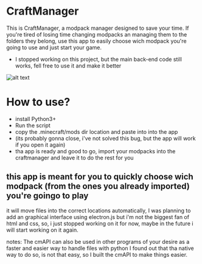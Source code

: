 # CraftManager
This is CraftManager, a modpack manager designed to save your time.
If you're tired of losing time changing modpacks an managing them to the folders they belong, use this app
to easily choose wich modpack you're going to use and just start your game.




- I stopped working on this project, but the main back-end code still works, fell free to use it and make it better


![alt text](https://media.discordapp.net/attachments/935739172164083743/1093014599869153441/CraftManager.png)

# How to use?
- install Python3+ 
- Run the script
- copy the .minecraft/mods dir location and paste into into the app
- (its probably gonna close, i've not solved this bug, but the app will work if you open it again)
- tha app is ready and good to go, import your modpacks into the craftmanager and leave it to do the rest for you
## this app is meant for you to quickly choose wich modpack (from the ones you already imported) you're goingo to play
it will move files into the correct locations automatically, I was planning to add an graphical interface using electron.js
but i'm not the biggest fan of html and css, so, i just stopped working on it for now, maybe in the future i will start 
working on it again.

notes: The cmAPI can also be used in other programs of your desire as a faster and easier way to handle files with python
I found out that tha native way to do so, is not that easy, so I built the cmAPI to make things easier.
